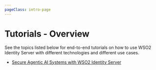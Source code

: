 ```yaml
---
pageClass: intro-page
---
```


# Tutorials - Overview

See the topics listed below for end-to-end tutorials on how to use WSO2 Identity Server with different technologies and different use cases.

- [Secure Agentic AI Systems with WSO2 Identity Server]({{base_path}}/tutorials/secure-agentic-ai-systems/)
